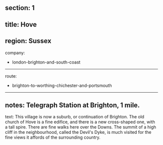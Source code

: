 section: 1
----
title: Hove
----
region: Sussex
----
company:
- london-brighton-and-south-coast
----
route:
- brighton-to-worthing-chichester-and-portsmouth
----
notes: Telegraph Station at Brighton, 1 mile.
----
text: This village is now a suburb, or continuation of Brighton. The old church of Hove is a fine edifice, and there is a new cross-shaped one, with a tall spire. There are fine walks here over the Downs. The summit of a high cliff in the neighbourhood, called the Devil's Dyke, is much visited for the fine views it affords of the surrounding country.
